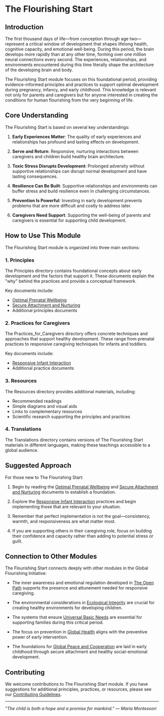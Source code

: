# The Flourishing Start

## Introduction

The first thousand days of life—from conception through age two—represent a critical window of development that shapes lifelong health, cognitive capacity, and emotional well-being. During this period, the brain develops more rapidly than at any other time, forming over one million neural connections every second. The experiences, relationships, and environments encountered during this time literally shape the architecture of the developing brain and body.

The Flourishing Start module focuses on this foundational period, providing evidence-informed principles and practices to support optimal development during pregnancy, infancy, and early childhood. This knowledge is relevant not only for parents and caregivers but for anyone interested in creating the conditions for human flourishing from the very beginning of life.

## Core Understanding

The Flourishing Start is based on several key understandings:

1. **Early Experiences Matter**: The quality of early experiences and relationships has profound and lasting effects on development.

2. **Serve and Return**: Responsive, nurturing interactions between caregivers and children build healthy brain architecture.

3. **Toxic Stress Disrupts Development**: Prolonged adversity without supportive relationships can disrupt normal development and have lasting consequences.

4. **Resilience Can Be Built**: Supportive relationships and environments can buffer stress and build resilience even in challenging circumstances.

5. **Prevention Is Powerful**: Investing in early development prevents problems that are more difficult and costly to address later.

6. **Caregivers Need Support**: Supporting the well-being of parents and caregivers is essential for supporting child development.

## How to Use This Module

The Flourishing Start module is organized into three main sections:

### 1. Principles

The Principles directory contains foundational concepts about early development and the factors that support it. These documents explain the "why" behind the practices and provide a conceptual framework.

Key documents include:
- [Optimal Prenatal Wellbeing](Principles/01_OptimalPrenatalWellbeing.md)
- [Secure Attachment and Nurturing](Principles/02_SecureAttachmentNurturing.md)
- Additional principles documents

### 2. Practices for Caregivers

The Practices_for_Caregivers directory offers concrete techniques and approaches that support healthy development. These range from prenatal practices to responsive caregiving techniques for infants and toddlers.

Key documents include:
- [Responsive Infant Interaction](Practices_for_Caregivers/01_ResponsiveInfantInteraction.md)
- Additional practice documents

### 3. Resources

The Resources directory provides additional materials, including:
- Recommended readings
- Simple diagrams and visual aids
- Links to complementary resources
- Scientific research supporting the principles and practices

### 4. Translations

The Translations directory contains versions of The Flourishing Start materials in different languages, making these teachings accessible to a global audience.

## Suggested Approach

For those new to The Flourishing Start:

1. Begin by reading the [Optimal Prenatal Wellbeing](Principles/01_OptimalPrenatalWellbeing.md) and [Secure Attachment and Nurturing](Principles/02_SecureAttachmentNurturing.md) documents to establish a foundation.

2. Explore the [Responsive Infant Interaction](Practices_for_Caregivers/01_ResponsiveInfantInteraction.md) practices and begin implementing those that are relevant to your situation.

3. Remember that perfect implementation is not the goal—consistency, warmth, and responsiveness are what matter most.

4. If you are supporting others in their caregiving role, focus on building their confidence and capacity rather than adding to potential stress or guilt.

## Connection to Other Modules

The Flourishing Start connects deeply with other modules in the Global Flourishing Initiative:

- The inner awareness and emotional regulation developed in [The Open Path](../TheOpenPath/) supports the presence and attunement needed for responsive caregiving.

- The environmental considerations in [Ecological Integrity](../EcologicalIntegrity/) are crucial for creating healthy environments for developing children.

- The systems that ensure [Universal Basic Needs](../UniversalBasicNeeds/) are essential for supporting families during this critical period.

- The focus on prevention in [Global Health](../GlobalHealth_DiseaseEradication/) aligns with the preventive power of early intervention.

- The foundations for [Global Peace and Cooperation](../GlobalPeace_Cooperation/) are laid in early childhood through secure attachment and healthy social-emotional development.

## Contributing

We welcome contributions to The Flourishing Start module. If you have suggestions for additional principles, practices, or resources, please see our [Contributing Guidelines](/contributing).

---

*"The child is both a hope and a promise for mankind." — Maria Montessori*
